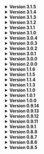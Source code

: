 <details><summary><b>Version 3.1.5</b></summary>

- Reduced the number of dead ends in the interior slightly
- Made fire exits prefer to spawn a bit farther down each path
- Fixed lockpickers not working on the glass sliding doors

</details>

<details><summary><b>Version 3.1.4</b></summary>

- Allowed enemies to get onto the reception desk in the entrance
- Added an error log to provide a solution when FixPluginTypesSerialization is not working

</details>

<details><summary><b>Version 3.1.3</b></summary>

- Fixed enemy pathing around the blast doors

</details>

<details><summary><b>Version 3.1.2</b></summary>

- Fixed thumpers not being able to crash through red doors properly

</details>

<details><summary><b>Version 3.1.1</b></summary>

- Fixed enemies not being able to pass through doors around the Resonance Chamber
- Second attempt at preventing VR spectators from triggering tripmines
- Moved a tripmine that could kill players instantly on entering a fire exit

</details>

<details><summary><b>Version 3.1.0</b></summary>

- Increased the scrap counts significantly to make finding loot more consistent
- Scaled down the interior size on moons other than Black Mesa
- Reduced the volume of the intro and elevator jingle audio
- Fixed lockpickers appearing very large on certain doors
- Fixed enemies being unable to open doors in Quarantine
- Fixed thumpers getting stuck on metal doors and spamming errors

</details>

<details><summary><b>Version 3.0.4</b></summary>

- Fixed an error that would cause some objects not to despawn when departing

</details>

<details><summary><b>Version 3.0.3</b></summary>

- Allowed the teleporter to cancel a barnacle grab
- Fixed the barnacle not grabbing correctly on clients

</details>

<details><summary><b>Version 3.0.2</b></summary>

- Fixed a conflict with Biodiversity in 3.0.1

</details>

<details><summary><b>Version 3.0.1</b></summary>

- Increased the time for the blast doors to close up to 4m30s
- Fixed some semi-inaccessible charging/healing stations
- Fixed the barnacle not being damageable by shotguns or explosions
- Fixed the barnacle death animation
- Hopefully fixed the barnacle softlocking VR spectators
- Fixed an error/freeze that could occur on the Lab path

</details>

<details><summary><b>Version 3.0.0</b></summary>

- Routing to the moon now costs 500 credits
- DungeonGenerationPlus dependency added for more advanced generation (Thank you Lady Raph!)
- 3 guaranteed themed main paths with dedicated doorways (Lab, Office/Military, Quarantine)
- Added an elevator as the entrance to the Office wing of the facility
- New rooms!
- Reworked lighting, now with more switchable lights
- Reduced file size to now under 200 MB (from almost 400MB before)
- General performance improvements
- Security camera room optimizations
- New doors/blockers
- Improved/reworked most props and their materials
- Added animated textures for many screens
- Newly animated main entrance door that slowly closes after 3 mins when apparatus is pulled
- Sewer entrance added to Start Room to tease new Sewer dungeon area coming later
- Adjusted hazard spawns to be more fair (no more turrets in long hallways with no cover)
- Removed G-Man

</details>

<details><summary><b>Version 2.0.0</b></summary>

- 20+ new rooms
- Added wall mounted laser Tripmines that can generate (Thanks Zaggy!)
- Added toxic waste barrels as parkour elements that can generate
- Added Healing Machine that is fully animated and can heal up to a certain amount that players can press and hold to use (Thanks Zaggy!)
- Added Lockers that players can hide from monsters in that randomly generate
- Updated Charging Station with proper animations and custom code (Thank you Zaggy!)
- Monsters can now use Doors and Vents correctly
- tweaked Item Charging Station Sounds
- Fully animated lighting in every tile (even main entrance)
- Fully relit every room
- Revamped all Quarantine Xen tiles to actually look nice and have props
- Lowered alarm sound when apparatus is pulled
- Facility front door will lock after 5 mins after Apparatus is pulled requiring players to use Fire Exits instead and play sounds w/ particles
- Added new Red Double Doors for office tiles
- Added new Red Double Door Blocker
- New Alarm sounds for when Apparatus is pulled and Main Door is closing and when fully closed
- Tweaked Emergency Lights and how they look visually
- Removed extra geometry in exterior
- Replaced all vertical vents with new ones that monsters can interact and open
- Added more scrap to the scrap pool
- Altered rates of certain scrap in the scrap pool
- Registered the Xen Crystal in LLL to prevent desync upon relogging

</details>

<details><summary><b>Version 1.1.6</b></summary>

- v64 Support!
- Fixed description

</details>

<details><summary><b>Version 1.1.5</b></summary>

- v64 Support!
- Fixed some textures

</details>

<details><summary><b>Version 1.1.4</b></summary>

- Fixed issues with configs not generating from LLL
- Tweaked the brightness on the Surveillance Cameras in the Security Room

</details>


<details><summary><b>Version 1.1.3</b></summary>

- Added Barber and Maneater to Interior
- Cut filesize in half (from around 750Mb down to 320 Mb) but there is still more I want to trim in later updates
- Optimized the moon and interior more so FPS is better (still more to do in later updates) - thank you Batby for the help
- Fixed ZagCams not exploding when leaving the moon - thank you Zaggy for the help
- Fixed Fire Exits being too dark
- Fixed Charging Stations not charging, but made them infinitely charge for now
- Added new catwalk on moon to allow for two handed scrap to get brought up to the ship
- Tweaked the Toxic Pool on the moon to look better and be more optimized
- Added more lighting to the Moon
- Fixed some textures on the Moon
- Fixed various bugs that PureZac found and reported to me

</details>

<details><summary><b>Version 1.1.0</b></summary>

- Added Butler and Tulip Snakes to Interior and Exterior respectively
- Added 26 new tiles for room generation
- Added new emergency lights for when power gets pulled
- Added new Fire Exit model
- Fixed generation so two handed items aren't stopped from being brought back to front entrance
- Fixed main entrance syncing
- Fixed clipboard from spawning on other moons
- Fixed some doorways
- Tweaked some lighting

</details>

<details><summary><b>Version 1.0.1</b></summary>

- Tweaked Landing sound

</details>

<details><summary><b>Version 1.0.0</b></summary>

- Fixed all normal issues for textures so lighting looks great now
- Added nice lighting to each room (that syncs with the Apparatus Room)
- Added custom apparatus room + custom apparatus (Resonance Cascade Room + Xen Crystal)
- Added new single and double doors as well as blockers
- Added custom animations for new doors + custom sounds for them too
- Added 10 new tiles for generation
- Added new features to Handheld TVs (ZagCams) such as bodycameras, ground deployment, etc
- Tweaked nightvision of ZagCams
- Optimizations added to Security Terminals so cameras only render when the screens are being looked at
- Revamped entire security room (moved it, added it to be next to Start entrance)
- Added custom Clipboard to Security Room for lore and instructions to Security Room features
- Tweaked Scrap Spawns to help spread them better
- Tweaked Fire Exits to hopefully be synced for all players
- Tweaked monster spawns to be more intense and worth the risk of going in
- Tweaked vent ducts to try to prevent players from falling through them
- Tweaked dungeon size a bit
- Optimized exterior and interior to hopefully give more fps (still requires Cullfactory)

</details>

<details><summary><b>Version 0.9.14</b></summary>

- Added Nightvision to HandheldTVs in the Security Room
- Tweaked position and lighting of HandheldTVs
- Precautionary measures for pesky players trying to leave the planet with the HandheldTV >:)
- Optimized the cameras for the Handheld TV and Security Terminal

</details>

<details><summary><b>Version 0.9.13</b></summary>

- Re-added config/dll (You can now add this interior/moon to other moons/interiors)
- Re-added Security Terminal with surveilance camera system for front entrance
- Added Handheld TVs that broadcast to the security terminal (also they function as walkie talkies)
- Added items to find in unique rooms that have a chance to generate
- Fixed Door + Vent Door desyncing so all players can see doors now!

</details>

<details><summary><b>Version 0.9.12</b></summary>

- Removed Custom Terminal for now until mod conflicts are sorted
- Removed Security Room stuff and scripts until config is working and custom scripts are able to be used
- Added more collision to secret jump area on exterior moon
- fixed Scan Node for main entrance
- Removed the dll/config as it caused the whole mod to break and be unplayable :(   (will be focusing on trying to fix that)

</details>

<details><summary><b>Version 0.9.11</b></summary>

- hotfix

</details>

<details><summary><b>Version 0.9.1</b></summary>

- added dll and config now so you can now simulate the interior chances on the moon by typing "simulate blackmesa" in the terminal as well as use this interior on other moons and vice versa
- Added doors for the single doorway sockets
- replaced single door blockers with similar doors but with red emissives to help identify blocked paths in the dark
- added WIP Security room with surveilance cameras to allow players to keep an eye on the main entrance of the facility (lots planned for this room)
- added WIP custom terminal which I will do some testing with but not sure if I will keep
- added secret jump area on exterior moon (Have fun jumping to and from it!)
- added custom scripts for toxic pool to damage over time and warn players of radiation when entering the area

</details>

<details><summary><b>Version 0.8.8</b></summary>

- Added "doors" to vent ducts
- replaced single door blockers with more appropriate doors with red emissives on them to better see blocked paths in the dark
- removed Quarantine tileset until Seed bug is figured out
- tweaked scrap spawns

</details>

<details><summary><b>Version 0.8.7</b></summary>

- Added some extra collision to Vent ducts (players were falling through somehow)
- Added HEV Charging stations to be generated around the levels (can be used to charge 1 item fully)
- Removed 1 tile that was bugged which was causing Random Seed screen to be stuck on player's screen

</details>

<details><summary><b>Version 0.8.6</b></summary>

- Fixed some vent rotations to better help AI enemy spawns

</details>

<details><summary><b>Version 0.8.5</b></summary>

- Cut Texture resolutions from 2042 to 512 instead to try to benefit performance

</details>


